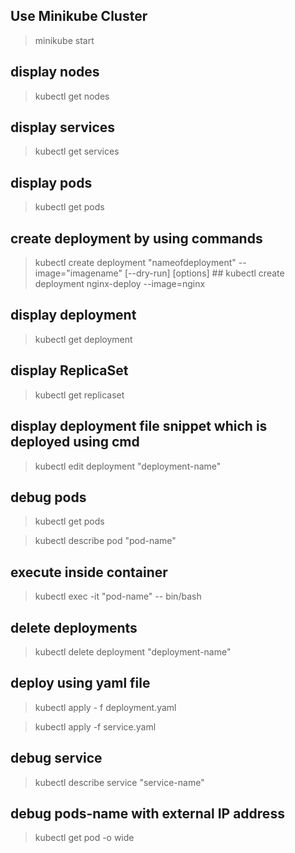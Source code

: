 ## Use Minikube Cluster

> minikube start

## display nodes

> kubectl get nodes

## display services 

> kubectl get services

## display pods

> kubectl get pods

## create deployment by using commands

> kubectl create deployment "nameofdeployment" --image="imagename" [--dry-run] [options]  ## kubectl create deployment nginx-deploy --image=nginx

## display deployment

> kubectl get deployment

## display ReplicaSet

> kubectl get replicaset

## display deployment file snippet which is deployed using cmd

> kubectl edit deployment "deployment-name"

## debug pods

> kubectl get pods

> kubectl describe pod "pod-name"

## execute inside container 

> kubectl exec -it "pod-name" -- bin/bash

## delete deployments

> kubectl delete deployment "deployment-name"

## deploy using yaml file

> kubectl apply - f deployment.yaml

> kubectl apply -f service.yaml

## debug service

> kubectl describe service "service-name"

## debug pods-name with external IP address

> kubectl get pod -o wide
